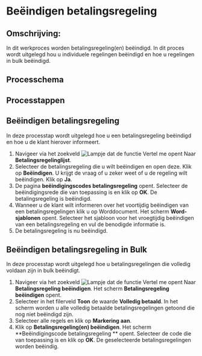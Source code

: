 # Beëindigen betalingsregeling


## Omschrijving:
In dit werkproces worden betalingsregeling(en) beëindigd. In dit proces wordt uitgelegd hou u individuele regelingen beëindigd en hoe u regelingen in bulk beëindigd.

## Processchema

## Processtappen

## Beëindigen betalingsregeling
In deze processtap wordt uitgelegd hoe u een betalingsregeling beëindigd en hoe u de klant hierover informeert. 

1. Navigeer via het zoekveld ![Lampje dat de functie Vertel me opent](https://docs.microsoft.com/nl-NL/dynamics365/business-central/media/ui-search/search_small.png "Vertel me wat u wilt doen") Naar **Betalingsregelinglijst**. 
2. Selecteer de betalingsregeling die u wilt beëindigen en open deze. Klik op **Beëindigen**. U krijgt de vraag of u zeker weet of u de regeling wilt beëindigen. Klik op **Ja**. 
3. De pagina **beëindigingscodes betalingsregeling** opent. Selecteer de beëindigingsrede die van toepassing is en klik op **OK**. De betalingsregeling is beëindigd. 
4. Wanneer u de klant wilt informeren over het voortijdig beëindigen van een betalingsregelingen klik u op Worddocument. Het scherm **Word-sjablonen** opent. Selecteer het sjabloon voor het vroegtijdig beëindigen van een betalingsregeling en vul de benodigde informatie is. 
5. De betalingsregeling is nu beëindigd. 

## Beëindigen betalingsregeling in Bulk
In deze processtap wordt uitgelegd hoe u betalingsregelingen die volledig voldaan zijn in bulk beëindigt. 

1. Navigeer via het zoekveld ![Lampje dat de functie Vertel me opent](https://docs.microsoft.com/nl-NL/dynamics365/business-central/media/ui-search/search_small.png "Vertel me wat u wilt doen") Naar **Betalingsregeling beëindigen**. Het scherm **Betalingsregeling beëindigen** opent. 
2. Selecteer in het filerveld **Toon** de waarde **Volledig betaald**. In het scherm worden u alle volledig betaalde betalingsregelingen getoond die nog niet beëindigd zijn. 
3. Selecteer alle regels en klik op **Markering aan**. 
4. Klik op **Betalingsregeling(en) beëindigen**. Het scherm **Beëindigingscode betalingsregeling ** opent. Selecteer de code die van toepassing is en klik op **OK**. De geselecteerde betalingsregelingen worden beëindig. 
<!--stackedit_data:
eyJoaXN0b3J5IjpbNjI0MDg0MDA5XX0=
-->
